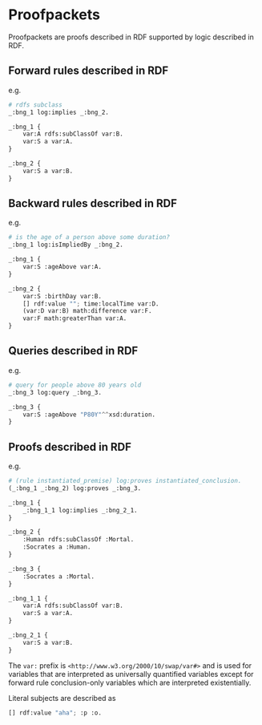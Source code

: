 # Proofpackets

Proofpackets are proofs described in RDF supported by logic described in RDF.

## Forward rules described in RDF
e.g.
```python
# rdfs subclass
_:bng_1 log:implies _:bng_2.

_:bng_1 {
    var:A rdfs:subClassOf var:B.
    var:S a var:A.
}

_:bng_2 {
    var:S a var:B.
}
```

## Backward rules described in RDF
e.g.
```python
# is the age of a person above some duration?
_:bng_1 log:isImpliedBy _:bng_2.

_:bng_1 {
    var:S :ageAbove var:A.
}

_:bng_2 {
    var:S :birthDay var:B.
    [] rdf:value ""; time:localTime var:D.
    (var:D var:B) math:difference var:F.
    var:F math:greaterThan var:A.
}
```

## Queries described in RDF
e.g.
```python
# query for people above 80 years old
_:bng_3 log:query _:bng_3.

_:bng_3 {
    var:S :ageAbove "P80Y"^^xsd:duration.
}
```

## Proofs described in RDF
e.g.
```python
# (rule instantiated_premise) log:proves instantiated_conclusion.
(_:bng_1 _:bng_2) log:proves _:bng_3.

_:bng_1 {
    _:bng_1_1 log:implies _:bng_2_1.
}

_:bng_2 {
    :Human rdfs:subClassOf :Mortal.
    :Socrates a :Human.
}

_:bng_3 {
    :Socrates a :Mortal.
}

_:bng_1_1 {
    var:A rdfs:subClassOf var:B.
    var:S a var:A.
}

_:bng_2_1 {
    var:S a var:B.
}
```

The `var:` prefix is `<http://www.w3.org/2000/10/swap/var#>` and is used for
variables that are interpreted as universally quantified variables except for
forward rule conclusion-only variables which are interpreted existentially.

Literal subjects are described as
```python
[] rdf:value "aha"; :p :o.
```
